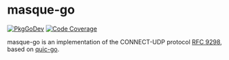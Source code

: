 # masque-go

[![PkgGoDev](https://pkg.go.dev/badge/github.com/quic-go/masque-go)](https://pkg.go.dev/github.com/quic-go/masque-go)
[![Code Coverage](https://img.shields.io/codecov/c/github/quic-go/masque-go/master.svg?style=flat-square)](https://codecov.io/gh/quic-go/masque-go/)

masque-go is an implementation of the CONNECT-UDP protocol [RFC 9298](https://datatracker.ietf.org/doc/html/rfc9298), based on [quic-go](https://github.com/quic-go/quic-go).
